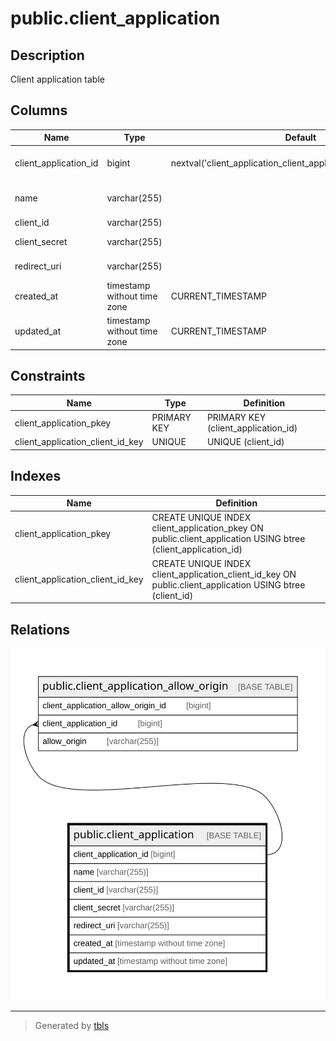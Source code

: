 # public.client_application

## Description

Client application table

## Columns

| Name                  | Type                        | Default                                                           | Nullable | Children                                                                            | Parents | Comment                 |
| --------------------- | --------------------------- | ----------------------------------------------------------------- | -------- | ----------------------------------------------------------------------------------- | ------- | ----------------------- |
| client_application_id | bigint                      | nextval('client_application_client_application_id_seq'::regclass) | false    | [public.client_application_allow_origin](public.client_application_allow_origin.md) |         | Client application ID   |
| name                  | varchar(255)                |                                                                   | false    |                                                                                     |         | Client application name |
| client_id             | varchar(255)                |                                                                   | false    |                                                                                     |         | Client ID               |
| client_secret         | varchar(255)                |                                                                   | false    |                                                                                     |         | Client secret           |
| redirect_uri          | varchar(255)                |                                                                   | false    |                                                                                     |         | Redirect URI            |
| created_at            | timestamp without time zone | CURRENT_TIMESTAMP                                                 | false    |                                                                                     |         | Create date             |
| updated_at            | timestamp without time zone | CURRENT_TIMESTAMP                                                 | false    |                                                                                     |         | Update date             |

## Constraints

| Name                             | Type        | Definition                          |
| -------------------------------- | ----------- | ----------------------------------- |
| client_application_pkey          | PRIMARY KEY | PRIMARY KEY (client_application_id) |
| client_application_client_id_key | UNIQUE      | UNIQUE (client_id)                  |

## Indexes

| Name                             | Definition                                                                                                   |
| -------------------------------- | ------------------------------------------------------------------------------------------------------------ |
| client_application_pkey          | CREATE UNIQUE INDEX client_application_pkey ON public.client_application USING btree (client_application_id) |
| client_application_client_id_key | CREATE UNIQUE INDEX client_application_client_id_key ON public.client_application USING btree (client_id)    |

## Relations

![er](public.client_application.svg)

---

> Generated by [tbls](https://github.com/k1LoW/tbls)

